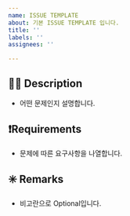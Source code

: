 ```yaml
---
name: ISSUE TEMPLATE
about: 기본 ISSUE TEMPLATE 입니다.
title: ''
labels: ''
assignees: ''

---
```


## 🤷‍♂️ Description
- 어떤 문제인지 설명합니다.

## ❗️Requirements
- 문제에 따른 요구사항을 나열합니다.

## ✳️ Remarks
- 비고란으로 Optional입니다.
